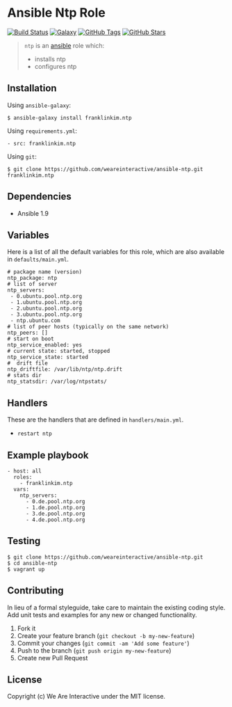 # Ansible Ntp Role

[![Build Status](https://img.shields.io/travis/weareinteractive/ansible-apache2.svg)](https://travis-ci.org/weareinteractive/ansible-apache2)
[![Galaxy](http://img.shields.io/badge/galaxy-franklinkim.supervisor-blue.svg)](https://galaxy.ansible.com/list#/roles/1377)
[![GitHub Tags](https://img.shields.io/github/tag/weareinteractive/ansible-apache2.svg)](https://github.com/weareinteractive/ansible-apache2)
[![GitHub Stars](https://img.shields.io/github/stars/weareinteractive/ansible-apache2.svg)](https://github.com/weareinteractive/ansible-apache2)

> `ntp` is an [ansible](http://www.ansible.com) role which:
>
> * installs ntp
> * configures ntp

## Installation

Using `ansible-galaxy`:

```
$ ansible-galaxy install franklinkim.ntp
```

Using `requirements.yml`:

```
- src: franklinkim.ntp
```

Using `git`:

```
$ git clone https://github.com/weareinteractive/ansible-ntp.git franklinkim.ntp
```

## Dependencies

* Ansible 1.9

## Variables

Here is a list of all the default variables for this role, which are also available in `defaults/main.yml`.

```
# package name (version)
ntp_package: ntp
# list of server
ntp_servers:
 - 0.ubuntu.pool.ntp.org
 - 1.ubuntu.pool.ntp.org
 - 2.ubuntu.pool.ntp.org
 - 3.ubuntu.pool.ntp.org
 - ntp.ubuntu.com
# list of peer hosts (typically on the same network)
ntp_peers: []
# start on boot
ntp_service_enabled: yes
# current state: started, stopped
ntp_service_state: started
#  drift file
ntp_driftfile: /var/lib/ntp/ntp.drift
# stats dir
ntp_statsdir: /var/log/ntpstats/
```

## Handlers

These are the handlers that are defined in `handlers/main.yml`.

* `restart ntp`

## Example playbook

```
- host: all
  roles:
    - franklinkim.ntp
  vars:
    ntp_servers:
      - 0.de.pool.ntp.org
      - 1.de.pool.ntp.org
      - 3.de.pool.ntp.org
      - 4.de.pool.ntp.org
```

## Testing

```
$ git clone https://github.com/weareinteractive/ansible-ntp.git
$ cd ansible-ntp
$ vagrant up
```

## Contributing
In lieu of a formal styleguide, take care to maintain the existing coding style. Add unit tests and examples for any new or changed functionality.

1. Fork it
2. Create your feature branch (`git checkout -b my-new-feature`)
3. Commit your changes (`git commit -am 'Add some feature'`)
4. Push to the branch (`git push origin my-new-feature`)
5. Create new Pull Request

## License
Copyright (c) We Are Interactive under the MIT license.
